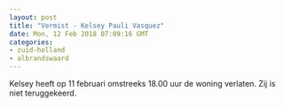 ```yaml
---
layout: post
title: "Vermist - Kelsey Pauli Vasquez"
date: Mon, 12 Feb 2018 07:09:16 GMT
categories: 
- zuid-holland 
- albrandswaard 
---
```


Kelsey heeft op 11 februari omstreeks 18.00 uur de woning verlaten. Zij is niet teruggekeerd.
